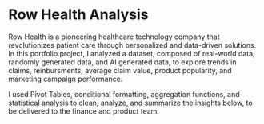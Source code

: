 # **Row Health Analysis**

Row Health is a pioneering healthcare technology company that revolutionizes patient care through personalized and data-driven solutions. In this portfolio project, I analyzed a dataset, composed of real-world data, randomly generated data, and AI generated data, to explore trends in claims, reinbursments, average claim value, product popularity, and marketing campaign performance.  

I used Pivot Tables, conditional formatting, aggregation functions, and statistical analysis to clean, analyze, and summarize the insights below, to be delivered to the finance and product team.
